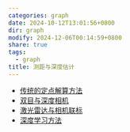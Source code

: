 ```yaml
---
categories: graph
date: 2024-10-12T13:01:56+0800
dir: graph
modify: 2024-12-06T00:14:59+0800
share: true
tags:
  - graph
title: 测距与深度估计
---
```


- [传统的定点解算方法](./%E4%BC%A0%E7%BB%9F%E7%9A%84%E5%AE%9A%E7%82%B9%E8%A7%A3%E7%AE%97%E6%96%B9%E6%B3%95.md)
- [双目与深度相机](%E5%8F%8C%E7%9B%AE%E4%B8%8E%E6%B7%B1%E5%BA%A6%E7%9B%B8%E6%9C%BA.md)
- [激光雷达与相机联标](%E6%BF%80%E5%85%89%E9%9B%B7%E8%BE%BE%E4%B8%8E%E7%9B%B8%E6%9C%BA%E8%81%94%E6%A0%87.md)
- [深度学习方法](%E6%B7%B1%E5%BA%A6%E5%AD%A6%E4%B9%A0%E6%96%B9%E6%B3%95.md)